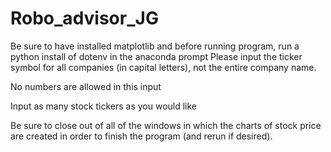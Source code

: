 # Robo_advisor_JG

Be sure to have installed matplotlib and before running program, run a python install of dotenv in the anaconda prompt
Please input the ticker symbol for all companies (in capital letters), not the entire company name.

No numbers are allowed in this input

Input as many stock tickers as you would like

Be sure to close out of all of the windows in which the charts of stock price are created in order to finish the program (and rerun if desired).
